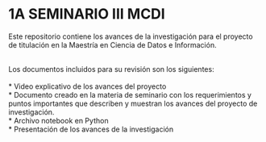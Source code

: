 # 1A SEMINARIO III MCDI
Este repositorio contiene los avances de la investigación para el proyecto de titulación en la Maestría en Ciencia de Datos e Información.

<br>
Los documentos incluidos para su revisión son los siguientes:<br>
<br>
    * Video explicativo de los avances del proyecto<br>
    * Documento creado en la materia de seminario con los requerimientos y puntos importantes que describen y muestran los avances del proyecto de investigación.<br>
    * Archivo notebook en Python <br>
    * Presentación de los avances de la investigación
